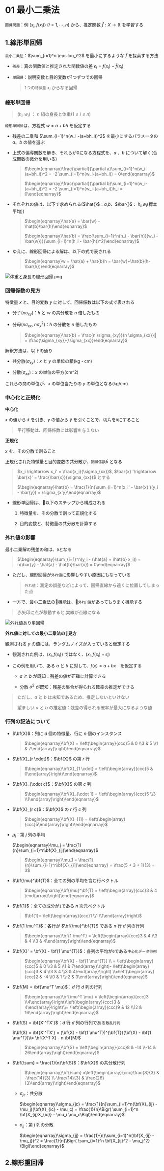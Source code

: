 01 最小二乗法
===========

`回帰問題`：例 $`(x_i,f(x_i))`$ $`(i = 1,\cdots,n)`$ から、推定関数 $`\hat{f}: X \rightarrow \mathbb{R}`$ を学習する



## 1.線形単回帰

`最小二乗法`：$`\sum_{i=1}^n \epsilon_i^2`$ を最小にするような $`\hat{f}`$ を探索する方法

* `残差`：真の関数値と推定された関数値の差 $`\epsilon_i = f(x_i) - \hat{f}(x_i)`$

* `単回帰`：説明変数と目的変数が1つずつでの回帰

  > 1つの`特徴量` $`x_i`$ からなる回帰



### 線形単回帰

> $`(h_i,w_i)`$ ： $`n`$ 組の身長と体重($`1 \leq i \leq n`$)

`線形単回帰`は、方程式 $`w = a + bh`$ を仮定する

* 残差の二乗和 $`\sum_{i=1}^n(w_i -(a+bh_i))^2`$ を最小にするパラメータの $`a`$、$`b`$ の値を選ぶ

* 上式の偏導関数を解き、それらが0になる方程式を、$`a`$ 、$`b`$ について解く(合成関数の微分を用いる)

  > $`\begin{eqnarray}\frac{\partial}{\partial a}\sum_{i=1}^n(w_i-(a+bh_i))^2 = -2 \sum_{i=1}^n(w_i-(a+bh_i)) = 0\end{eqnarray}`$
  >
  > $`\begin{eqnarray}\frac{\partial}{\partial b}\sum_{i=1}^n(w_i-(a+bh_i))^2 = -2 \sum_{i=1}^n(w_i-(a+bh_i))h_i = 0\end{eqnarray}`$

* それぞれの値は、以下で求められる($`\hat{}`$：$`a`$,$`b`$、$`\bar{}`$： $`h_i`$,$`w_i`$(標本平均))

  > $`\begin{eqnarray}\hat{a} = \bar{w} - \hat{b}\bar{h}\end{eqnarray}`$
  >
  > $`\begin{eqnarray}\hat{b} = \frac{\sum_{i=1}^n(h_i - \bar{h})(w_i - \bar{w})}{\sum_{i=1}^n(h_i - \bar{h})^2}\end{eqnarray}`$

* ゆえに、線形回帰による解は、以下の式で表される

  > $`\begin{eqnarray}w = \hat{a} + \hat{b}h = \bar{w}+\hat{b}(h-\bar{h})\end{eqnarray}`$

![体重と身長の線形回帰.png](./images/01_最小二乗法/体重と身長の線形回帰.png)



### 回帰係数の見方

特徴量 $`x`$ と、目的変数 $`y`$ に対して、回帰係数は以下の式で表される

* 分子($`n\sigma_{xy}`$)：$`h`$ と $`w`$ の共分散を $`n`$ 倍したもの

* 分母($`n\sigma_{xx}`$, $`n \sigma_{x}^2`$)：$`h`$ の分散を $`n`$ 倍したもの

  > $`\begin{eqnarray}\hat{b} = \frac{n \sigma_{xy}}{n \sigma_{xx}} = \frac{\sigma_{xy}}{\sigma_{xx}}\end{eqnarray}`$

解釈方法は、以下の通り

* 共分散($`\sigma_{xy}`$)：$`x`$ と $`y`$ の単位の積(kg・cm)

* 分散($`\sigma_{xx}`$)：$`x`$ の単位の平方(cm^2)

これらの商の単位が、$`x`$ の単位当たりの $`y`$ の単位となる(kg/cm)



### 中心化と正規化

**中心化**

$`x`$ の値から $`\hat{x}`$ を引き、$`y`$ の値から $`\hat{y}`$ を引くことで、切片を`0`にすること

> 平行移動は、回帰係数には影響を与えない

**正規化**

$`x`$ を、その分散で割ること

正規化された特徴量と目的変数の共分散が、`回帰係数`$`\hat{b}`$ となる

> $`x_i \rightarrow x_i' = \frac{x_i}{\sigma_{xx}}`$, $`\bar{x} '\rightarrow \bar{x}' = \frac{\bar{x}}{\sigma_{xx}}`$ とする
>
> $`\begin{eqnarray}\hat{b} = \frac{1}{n}\sum_{i=1}^n(x_i' - \bar{x}')(y_i - \bar{y}) = \sigma_{x'y}\end{eqnarray}`$

* 線形単回帰は、以下のステップから構成される

  1. 特徴量を、その分散で割って正規化する

  1. 目的変数と、特徴量の共分散を計算する



### 外れ値の影響

最小二乗解の残差の和は、`0`となる

> $`\begin{eqnarray}\sum_{i=1}^n(y_i - (\hat{a} + \hat{b} x_i)) = n(\bar{y} - \hat{a} - \hat{b}\bar{x}) = 0\end{eqnarray}`$

* ただし、線形回帰が`外れ値`に影響しやすい原因にもなっている

  > `外れ値`：測定の誤差などによって、回帰直線から遠くに位置してしまった点

* 一方で、最小二乗法の機能は、`外れ値`があってもうまく機能する

> 赤矢印に点が移動すると,実線が点線になる

![外れ値あり単回帰](./images/01_最小二乗法/外れ値あり単回帰.png)

**外れ値に対しての最小二乗法の見方**

観測される $`y`$ の値には、ランダムノイズが入っていると仮定する

* 観測された例は、$`(x_i,f(x_i))`$ ではなく、$`(x_i,f(x_i)+\epsilon_i)`$

* この例を用いて、ある $`a`$ と $`b`$ に対して、$`f(x) = a + bx`$　を仮定する

  * $`a`$ と $`b`$ が既知：残差の値が正確に計算できる

  * 分散 $`\sigma^2`$ が既知：残差の集合が得られる確率の推定ができる

> ただし、$`a`$ と $`b`$ は未知であるため、推定しないといけない
>
> 望ましい $`a`$ と $`b`$ の推定値：残差の得られる確率が最大になるような値



### 行列の記法について

* $`\bf{X}`$：列に $`d`$ 個の特徴量、行に $`n`$ 個のインスタンス

  > $`\begin{eqnarray}\bf{X} = \left(\begin{array}{ccc}5 & 0 \\3 & 5 \\1 & 7\end{array}\right)\end{eqnarray}`$

* $`\bf{X}_{r \cdot}`$：$`\bf{X}`$ の第 $`r`$ 行

  > $`\begin{eqnarray}\bf{X}_{1 \cdot} = \left(\begin{array}{ccc}5 & 0\end{array}\right)\end{eqnarray}`$

* $`\bf{X}_{\cdot c}`$：$`\bf{X}`$ の第 $`c`$ 列

  > $`\begin{eqnarray}\bf{X}_{\cdot 1} = \left(\begin{array}{ccc}5 \\3 \\1\end{array}\right)\end{eqnarray}`$

* $`\bf{X}_{r c}`$：$`\bf{X}`$ の $`r`$ 行 $`c`$ 列

  > $`\begin{eqnarray}\bf{X}_{11} = \left(\begin{array}{ccc}5\end{array}\right)\end{eqnarray}`$

* $`\mu_j`$：第 $`j`$ 列の平均

  $`\begin{eqnarray}\mu_j = \frac{1}{n}\sum_{i=1}^n\bf{X}_{ij}\end{eqnarray}`$

  > $`\begin{eqnarray}\mu_1 = \frac{1}{n}\sum_{i=1}^n\bf{X}_{i1}\end{eqnarray} = \frac{5 + 3 + 1}{3} = 3`$

* $`\bf{\mu}^\bf{T}`$：全ての列の平均を含む行ベクトル

  > $`\begin{eqnarray}\bf{\mu}^\bf{T} = \left(\begin{array}{ccc}3 & 4 \end{array}\right)\end{eqnarray}`$

* $`\bf{1}`$：全ての成分が`1`である $`n`$ 次元ベクトル

  > $`\bf{1}= \left(\begin{array}{ccc}1 \\1 \\1\end{array}\right)`$

* $`\bf{1 \mu^T}`$：各行が $`\bf{\mu}^\bf{T}`$ である $`n`$ 行 $`d`$ 列の行列

  > $`\begin{eqnarray}\bf{1 \mu^T} = \left(\begin{array}{ccc}3 & 4 \\3 & 4 \\3 & 4\end{array}\right)\end{eqnarray}`$

* $`\bf{X}' = \bf{X} - \bf{1 \mu^{T}}`$：各列の平均が`0`である`中心化データ行列`

  > $`\begin{eqnarray}\bf{X} - \bf{1 \mu^{T}} \\ = \left(\begin{array}{ccc}5 & 0 \\3 & 5 \\1 & 7\end{array}\right)- \left(\begin{array}{ccc}3 & 4 \\3 & 4 \\3 & 4\end{array}\right) \\=\left(\begin{array}{ccc}2 & -4 \\0 &  1 \\-2 &  3\end{array}\right)\end{eqnarray}`$

* $`\bf{M} = \bf{\mu^T \mu}`$：$`d`$ 行 $`d`$ 列の行列

  > $`\begin{eqnarray}\bf{\mu^T \mu} = \left(\begin{array}{ccc}3 \\4\end{array}\right)\left(\begin{array}{ccc}3 & 4\end{array}\right)\\= \left(\begin{array}{ccc}9 & 12 \\12 & 16\end{array}\right)\end{eqnarray}`$

* $`\bf{S} = \bf{X'^TX'}`$：$`d`$ 行 $`d`$ 列の行列である`散乱行列`

  $`\bf{S} = \bf{X'^TX'} = (\bf{X} - \bf{1 \mu^T})^{\bf{T}}(\bf{X} - \bf{1 \mu^T})\\= \bf{X^T X} - n \bf{M}`$

  > $`\begin{eqnarray}\bf{S} = \left(\begin{array}{ccc}8 & -14 \\-14 &  26\end{array}\right)\end{eqnarray}`$

* $`\bf{\sum} = \frac{1}{n}\bf{S}`$：$`\bf{X}`$ の共分散行列

  > $`\begin{eqnarray}\bf{\sum} =\left(\begin{array}{ccc}\frac{8}{3}   & -\frac{14}{3} \\-\frac{14}{3} &  \frac{26}{3}\end{array}\right)\end{eqnarray}`$

  * $`\sigma_{jc}`$：共分散

    $`\begin{eqnarray}\sigma_{jc} = \frac{1}{n}\sum_{i=1}^n(\bf{X}_{ij} - \mu_j)(\bf{X}_{ic} - \mu_c) = \frac{1}{n}\Bigr( \sum_{i=1}^n \bf{X_{ij}X_{ic}} - \mu_i \mu_c\Bigl)\end{eqnarray}`$

  * $`\sigma_{jj}`$：第 $`j`$ 列の分散

    $`\begin{eqnarray}\sigma_{jj} = \frac{1}{n}\sum_{i=1}^n(\bf{X_{ij} - \mu_j})^2 = \frac{1}{n}\Bigr( \sum_{i=1}^n \bf{X_{ij}^2 - \mu_j^2} \Bigl)\end{eqnarray}`$



## 2.線形重回帰
